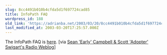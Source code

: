 ```yaml
---
slug: 8cc4491b010b4cfda5d1f697724cad85
title: InfoPath FAQ
wordpress_id: 188
old_link: 'https://adrianba.net/2003/03/20/8cc4491b010b4cfda5d1f697724cad85/'
last_modified_at: 2003-03-20T17:25:57.000Z
---
```


The InfoPath FAQ is
[
here](http://www.microsoft.com/technet/prodtechnol/office/office2003/plan/inpthfaq.asp). [via [Sean
'Early' Campbell & Scott 'Adopter' Swigart's Radio
Weblog](http://radio.weblogs.com/0117167/)]

